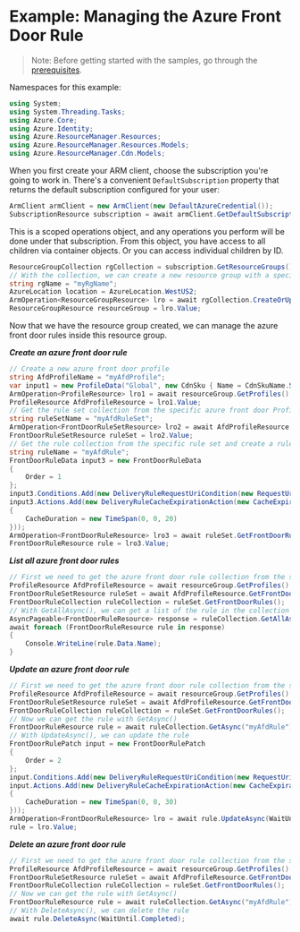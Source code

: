 # Example: Managing the Azure Front Door Rule

>Note: Before getting started with the samples, go through the [prerequisites](https://github.com/Azure/azure-sdk-for-net/tree/main/sdk/resourcemanager/Azure.ResourceManager#prerequisites).

Namespaces for this example:
```C# Snippet:Manage_AfdRules_Namespaces
using System;
using System.Threading.Tasks;
using Azure.Core;
using Azure.Identity;
using Azure.ResourceManager.Resources;
using Azure.ResourceManager.Resources.Models;
using Azure.ResourceManager.Cdn.Models;
```

When you first create your ARM client, choose the subscription you're going to work in. There's a convenient `DefaultSubscription` property that returns the default subscription configured for your user:

```C# Snippet:Readme_DefaultSubscription
ArmClient armClient = new ArmClient(new DefaultAzureCredential());
SubscriptionResource subscription = await armClient.GetDefaultSubscriptionAsync();
```

This is a scoped operations object, and any operations you perform will be done under that subscription. From this object, you have access to all children via container objects. Or you can access individual children by ID.

```C# Snippet:Readme_GetResourceGroupCollection
ResourceGroupCollection rgCollection = subscription.GetResourceGroups();
// With the collection, we can create a new resource group with a specific name
string rgName = "myRgName";
AzureLocation location = AzureLocation.WestUS2;
ArmOperation<ResourceGroupResource> lro = await rgCollection.CreateOrUpdateAsync(WaitUntil.Completed, rgName, new ResourceGroupData(location));
ResourceGroupResource resourceGroup = lro.Value;
```

Now that we have the resource group created, we can manage the azure front door rules inside this resource group.

***Create an azure front door rule***

```C# Snippet:Managing_AfdRules_CreateAnAzureFrontDoorRule
// Create a new azure front door profile
string AfdProfileName = "myAfdProfile";
var input1 = new ProfileData("Global", new CdnSku { Name = CdnSkuName.StandardAzureFrontDoor });
ArmOperation<ProfileResource> lro1 = await resourceGroup.GetProfiles().CreateOrUpdateAsync(WaitUntil.Completed, AfdProfileName, input1);
ProfileResource AfdProfileResource = lro1.Value;
// Get the rule set collection from the specific azure front door ProfileResource and create a rule set
string ruleSetName = "myAfdRuleSet";
ArmOperation<FrontDoorRuleSetResource> lro2 = await AfdProfileResource.GetFrontDoorRuleSets().CreateOrUpdateAsync(WaitUntil.Completed, ruleSetName);
FrontDoorRuleSetResource ruleSet = lro2.Value;
// Get the rule collection from the specific rule set and create a rule
string ruleName = "myAfdRule";
FrontDoorRuleData input3 = new FrontDoorRuleData
{
    Order = 1
};
input3.Conditions.Add(new DeliveryRuleRequestUriCondition(new RequestUriMatchCondition(RequestUriMatchConditionType.RequestUriCondition, RequestUriOperator.Any)));
input3.Actions.Add(new DeliveryRuleCacheExpirationAction(new CacheExpirationActionProperties(CacheExpirationActionType.CacheExpirationAction, CacheBehaviorSetting.Override, CdnCacheLevel.All)
{
    CacheDuration = new TimeSpan(0, 0, 20)
}));
ArmOperation<FrontDoorRuleResource> lro3 = await ruleSet.GetFrontDoorRules().CreateOrUpdateAsync(WaitUntil.Completed, ruleName, input3);
FrontDoorRuleResource rule = lro3.Value;
```

***List all  azure front door rules***

```C# Snippet:Managing_AfdRules_ListAllAzureFrontDoorRules
// First we need to get the azure front door rule collection from the specific rule set
ProfileResource AfdProfileResource = await resourceGroup.GetProfiles().GetAsync("myAfdProfile");
FrontDoorRuleSetResource ruleSet = await AfdProfileResource.GetFrontDoorRuleSets().GetAsync("myAfdRuleSet");
FrontDoorRuleCollection ruleCollection = ruleSet.GetFrontDoorRules();
// With GetAllAsync(), we can get a list of the rule in the collection
AsyncPageable<FrontDoorRuleResource> response = ruleCollection.GetAllAsync();
await foreach (FrontDoorRuleResource rule in response)
{
    Console.WriteLine(rule.Data.Name);
}
```

***Update an azure front door rule***

```C# Snippet:Managing_AfdRules_UpdateAnAzureFrontDoorRule
// First we need to get the azure front door rule collection from the specific rule set
ProfileResource AfdProfileResource = await resourceGroup.GetProfiles().GetAsync("myAfdProfile");
FrontDoorRuleSetResource ruleSet = await AfdProfileResource.GetFrontDoorRuleSets().GetAsync("myAfdRuleSet");
FrontDoorRuleCollection ruleCollection = ruleSet.GetFrontDoorRules();
// Now we can get the rule with GetAsync()
FrontDoorRuleResource rule = await ruleCollection.GetAsync("myAfdRule");
// With UpdateAsync(), we can update the rule
FrontDoorRulePatch input = new FrontDoorRulePatch
{
    Order = 2
};
input.Conditions.Add(new DeliveryRuleRequestUriCondition(new RequestUriMatchCondition(RequestUriMatchConditionType.RequestUriCondition, RequestUriOperator.Any)));
input.Actions.Add(new DeliveryRuleCacheExpirationAction(new CacheExpirationActionProperties(CacheExpirationActionType.CacheExpirationAction, CacheBehaviorSetting.Override, CdnCacheLevel.All)
{
    CacheDuration = new TimeSpan(0, 0, 30)
}));
ArmOperation<FrontDoorRuleResource> lro = await rule.UpdateAsync(WaitUntil.Completed, input);
rule = lro.Value;
```

***Delete an azure front door rule***

```C# Snippet:Managing_AfdRules_DeleteAnAzureFrontDoorRule
// First we need to get the azure front door rule collection from the specific rule set
ProfileResource AfdProfileResource = await resourceGroup.GetProfiles().GetAsync("myAfdProfile");
FrontDoorRuleSetResource ruleSet = await AfdProfileResource.GetFrontDoorRuleSets().GetAsync("myAfdRuleSet");
FrontDoorRuleCollection ruleCollection = ruleSet.GetFrontDoorRules();
// Now we can get the rule with GetAsync()
FrontDoorRuleResource rule = await ruleCollection.GetAsync("myAfdRule");
// With DeleteAsync(), we can delete the rule
await rule.DeleteAsync(WaitUntil.Completed);
```
